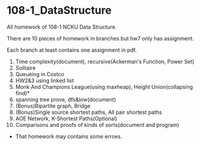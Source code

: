 # 108-1_DataStructure
All homework of 108-1 NCKU Data Structure.

There are 10 pieces of homework in branches but hw7 only has assignment.

Each branch at least contains one assignment in pdf.

1. Time complexity(document), recursive(Ackerman's Function, Power Set)
2. Solitaire
3. Queueing in Costco
4. HW2&3 using linked list
5. Monk And Champions League(using maxheap), Height Union(collapsing find)*
6. spanning tree prove, dfs&low(document)
7. (Bonus)Bipartite graph, Bridge
8. (Bonus)Single source shortest paths, All pair shortest paths
9. AOE Network, K-Shortest Paths(Optional)
10. Comparisons and proofs of kinds of sorts(document and program)

* That homework may contains some erroes.
